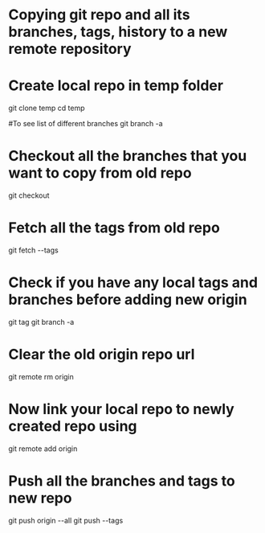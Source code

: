 # Copying git repo and all its branches, tags, history to a new remote repository

# Create local repo in temp folder
git clone <url to ORI repo> temp
cd temp

#To see list of different branches
git branch -a

# Checkout all the branches that you want to copy from old repo
git checkout <branch>

# Fetch all the tags from old repo
git fetch --tags

# Check if you have any local tags and branches before adding new origin
git tag
git branch -a

# Clear the old origin repo url
git remote rm origin

# Now link your local repo to newly created repo using
git remote add origin <url to NEW repo>

# Push all the branches and tags to new repo
git push origin --all
git push --tags

